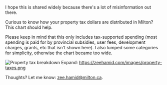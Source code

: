 
I hope this is shared widely because there's a lot of misinformation out there.

Curious to know how your property tax dollars are distributed in Milton? This chart should help.

Please keep in mind that this only includes tax-supported spending (most spending is paid for by provincial subsidies, user fees, development charges, grants, etc that isn't shown here). I also lumped some categories for simplicity, otherwise the chart became too wide.

![Property tax breakdown](https://zeehamid.com/images/property-taxes.png)
Expand: https://zeehamid.com/images/property-taxes.png

Thoughts? Let me know: [zee.hamid@milton.ca](mailto:zee.hamid@milton.ca).